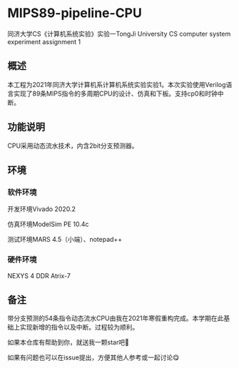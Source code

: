 # MIPS89-pipeline-CPU
同济大学CS《计算机系统实验》实验一TongJi University CS computer system experiment assignment 1
## 概述

本工程为2021年同济大学计算机系计算机系统实验实验1。本次实验使用Verilog语言实现了89条MIPS指令的多周期CPU的设计、仿真和下板。支持cp0和时钟中断。

## 功能说明

CPU采用动态流水技术，内含2bit分支预测器。

## 环境

### 软件环境

开发环境Vivado 2020.2

仿真环境ModelSim PE 10.4c

测试环境MARS 4.5（小端）、notepad++

### 硬件环境

NEXYS 4 DDR Atrix-7

## 备注

带分支预测的54条指令动态流水CPU由我在2021年寒假重构完成。本学期在此基础上实现新增的指令以及中断。过程较为顺利。

如果本仓库有帮助到你，就送我一颗star吧🤗

如果有问题也可以在issue提出，方便其他人参考或一起讨论😋
